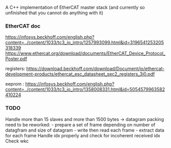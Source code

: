 A C++ implementation of EtherCAT master stack (and currently so unfinished that you cannot do anything with it)


### EtherCAT doc
https://infosys.beckhoff.com/english.php?content=../content/1033/tc3_io_intro/1257993099.html&id=3196541253205318339
https://www.ethercat.org/download/documents/EtherCAT_Device_Protocol_Poster.pdf

registers:
https://download.beckhoff.com/download/Document/io/ethercat-development-products/ethercat_esc_datasheet_sec2_registers_3i0.pdf

eeprom :
https://infosys.beckhoff.com/english.php?content=../content/1033/tc3_io_intro/1358008331.html&id=5054579963582410224


### TODO
Handle more than 15 slaves and more than 1500 bytes -> datagram packing need to be reworked:
    - prepare a set of frame depending on number of datagfram and size of datagram
    - write then read each frame
    - extract data for each frame
Handle idx properly and check for incoherent received idx
Check wkc

